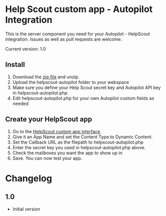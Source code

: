 Help Scout custom app - Autopilot Integration
==============================================

This is the server component you need for your Autopilot - HelpScout integration. Issues as well as pull requests are welcome.

Current version: 1.0

Install
-------

1. Download the [zip file](https://github.com/EnigmaWeb/helpscout-autopilot/master.zip) and unzip.
1. Upload the helpscout-autopilot folder to your webspace
1. Make sure you define your Help Scout secret key and Autopilot API key in helpscout-autopilot.php.
1. Edit helpscout-autopilot.php for your own Autopilot custom fields as needed

Create your HelpScout app
-------------------------

1. Go to the [HelpScout custom app interface](https://secure.helpscout.net/apps/custom/).
1. Give it an App Name and set the Content Type to Dynamic Content.
1. Set the Callback URL as the filepath to helpscout-autopilot.php
1. Enter the secret key you used in helpscout-autopilot.php above.
1. Check the mailboxes you want the app to show up in
1. Save. You can now test your app.

Changelog
=========

1.0
---

* Initial version